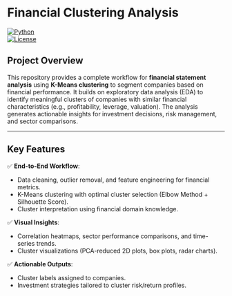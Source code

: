 # Financial Clustering Analysis  
[![Python](https://img.shields.io/badge/Python-3.8%2B-blue)](https://www.python.org/)  
[![License](https://img.shields.io/badge/License-MIT-green)](LICENSE)  

## Project Overview  
This repository provides a complete workflow for **financial statement analysis** using **K-Means clustering** to segment companies based on financial performance. It builds on exploratory data analysis (EDA) to identify meaningful clusters of companies with similar financial characteristics (e.g., profitability, leverage, valuation). The analysis generates actionable insights for investment decisions, risk management, and sector comparisons.

---

## Key Features  
✅ **End-to-End Workflow**:  
- Data cleaning, outlier removal, and feature engineering for financial metrics.  
- K-Means clustering with optimal cluster selection (Elbow Method + Silhouette Score).  
- Cluster interpretation using financial domain knowledge.  

✅ **Visual Insights**:  
- Correlation heatmaps, sector performance comparisons, and time-series trends.  
- Cluster visualizations (PCA-reduced 2D plots, box plots, radar charts).  

✅ **Actionable Outputs**:  
- Cluster labels assigned to companies.  
- Investment strategies tailored to cluster risk/return profiles.  
